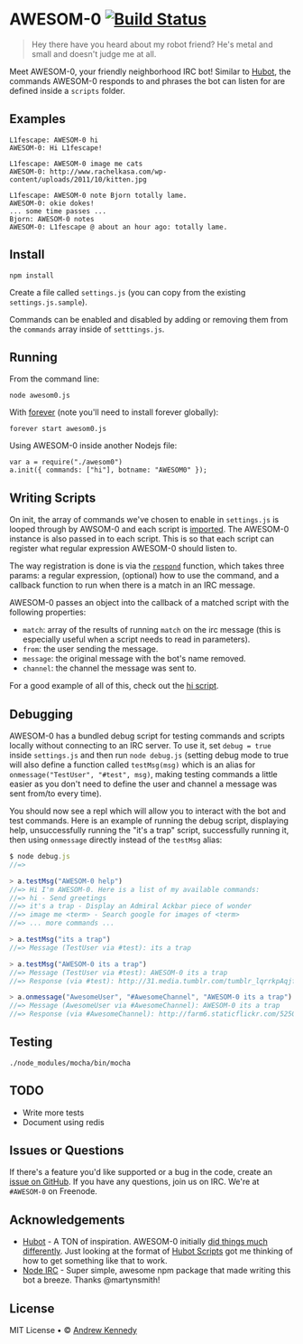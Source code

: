 # AWESOM-0 [![Build Status](https://travis-ci.org/akenn/AWESOM-0.svg)](https://travis-ci.org/akenn/AWESOM-0)
> Hey there have you heard about my robot friend? He's metal and small and doesn't judge me at all.

Meet AWESOM-0, your friendly neighborhood IRC bot! Similar to [Hubot](http://hubot.github.com/), the commands AWESOM-0 responds to and phrases the bot can listen for are defined inside a `scripts` folder.

## Examples

```
L1fescape: AWESOM-0 hi
AWESOM-0: Hi L1fescape!

L1fescape: AWESOM-0 image me cats
AWESOM-0: http://www.rachelkasa.com/wp-content/uploads/2011/10/kitten.jpg

L1fescape: AWESOM-0 note Bjorn totally lame.
AWESOM-0: okie dokes!
... some time passes ...
Bjorn: AWESOM-0 notes
AWESOM-0: L1fescape @ about an hour ago: totally lame.
```

## Install

```
npm install
```

Create a file called <code>settings.js</code> (you can copy
from the existing <code>settings.js.sample</code>).

Commands can be enabled and disabled by adding or removing them from the <code>commands</code> array inside of `setttings.js`.

## Running

From the command line:

```
node awesom0.js
```

With [forever](https://github.com/nodejitsu/forever) (note you'll need to install forever globally):

```
forever start awesom0.js
```

Using AWESOM-0 inside another Nodejs file:

```
var a = require("./awesom0")
a.init({ commands: ["hi"], botname: "AWESOM0" });
```

## Writing Scripts

On init, the array of commands we've chosen to enable in `settings.js` is looped through by AWSOM-0 and each script is [imported](https://github.com/L1fescape/AWESOM-0/blob/master/awesom0.js#L24). The AWESOM-0 instance is also passed in to each script. This is so that each script can register what regular expression AWESOM-0 should listen to. 

The way registration is done is via the [`respond`](https://github.com/L1fescape/AWESOM-0/blob/master/awesom0.js#L34) function, which takes three params: a regular expression, (optional) how to use the command, and a callback function to run when there is a match in an IRC message. 

AWESOM-0 passes an object into the callback of a matched script with the following properties:

- `match`: array of the results of running `match` on the irc message (this is especially useful when a script needs to read in parameters).
- `from`: the user sending the message.
- `message`: the original message with the bot's name removed.
- `channel`: the channel the message was sent to.

For a good example of all of this, check out the [hi script](https://github.com/L1fescape/AWESOM-0/blob/master/scripts/hi.js).

## Debugging

AWESOM-0 has a bundled debug script for testing commands and scripts locally without connecting to an IRC server. To use it, set `debug = true` inside `settings.js` and then run `node debug.js` (setting debug mode to true will also define a function called `testMsg(msg)` which is an alias for `onmessage("TestUser", "#test", msg)`, making testing commands a little easier as you don't need to define the user and channel a message was sent from/to every time).

You should now see a repl which will allow you to interact with the bot and test commands. Here is an example of running the debug script, displaying help, unsuccessfully running the "it's a trap" script, successfully running it, then using `onmessage` directly instead of the `testMsg` alias: 

```js
$ node debug.js
//=> 

> a.testMsg("AWESOM-0 help")
//=> Hi I'm AWESOM-0. Here is a list of my available commands:
//=> hi - Send greetings
//=> it's a trap - Display an Admiral Ackbar piece of wonder
//=> image me <term> - Search google for images of <term>
//=> ... more commands ...

> a.testMsg("its a trap")
//=> Message (TestUser via #test): its a trap

> a.testMsg("AWESOM-0 its a trap")
//=> Message (TestUser via #test): AWESOM-0 its a trap
//=> Response (via #test): http://31.media.tumblr.com/tumblr_lqrrkpAqjf1qiorsyo1_500.jpg

> a.onmessage("AwesomeUser", "#AwesomeChannel", "AWESOM-0 its a trap")
//=> Message (AwesomeUser via #AwesomeChannel): AWESOM-0 its a trap
//=> Response (via #AwesomeChannel): http://farm6.staticflickr.com/5250/5216539895_09f963f448_z.jpg

```

## Testing

```
./node_modules/mocha/bin/mocha
```


## TODO

- Write more tests
- Document using redis

## Issues or Questions

If there's a feature you'd like supported or a bug in the code, create an [issue on GitHub](https://github.com/L1fescape/AWESOM-0/issues). If you have any questions, join us on IRC. We're at `#AWESOM-0` on Freenode.

## Acknowledgements

- [Hubot](http://hubot.github.com/) - A TON of inspiration. AWESOM-0 initially [did things much differently](https://github.com/L1fescape/AWESOM-0/blob/43b84d4dd9edbf31a8f6de8071300410f869a556/awesom0.js#L56). Just looking at the format of [Hubot Scripts](https://github.com/github/hubot-scripts) got me thinking of how to get something like that to work.
- [Node IRC](https://github.com/martynsmith/node-irc) - Super simple, awesome npm package that made writing this bot a breeze. Thanks @martynsmith!

## License

MIT License • © [Andrew Kennedy](https://github.com/L1fescape)
